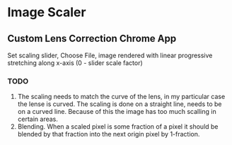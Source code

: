 # Image Scaler
## Custom Lens Correction Chrome App

Set scaling slider, Choose File, image rendered with linear progressive stretching along x-axis (0 - slider scale factor)

### TODO
1. The scaling needs to match the curve of the lens, in my particular case the lense is curved. The scaling is done on a straight line, needs to be on a curved line. Because of this the image has too much scalling in certain areas.
1. Blending.  When a scaled pixel is some fraction of a pixel it should be blended by that fraction into the next origin pixel by 1-fraction.

